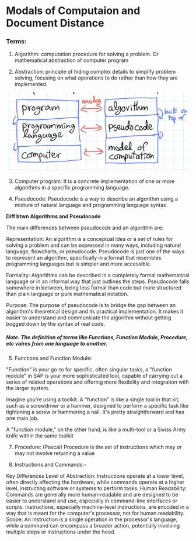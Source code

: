 # Modals of Computaion and Document Distance

### Terms: 
1. Algorithm: computation procedure for solving a problem.
Or mathematical abstraction of computer program 

2. Abstraction: principle of hiding complex details to simplify problem solving, 
focusing on what operations to do rather than how they are implemented.

![Models of computation](<Screenshot 2024-03-25 at 3.00.47 AM.png>)

3. Computer program: It is a concrete implementation of one or more algorithms in a                 specific programming language.

4. Pseudocode: Pseudocode is a way to describe an algorithm using a mixture of natural language and programming language syntax.

**Diff btwn Algorithms and Pseudocode**
<p>The main differences between pseudocode and an algorithm are:</p>

<p>Representation: An algorithm is a conceptual idea or a set of rules for solving a problem and can be expressed in many ways, including natural language, flowcharts, or pseudocode. Pseudocode is just one of the ways to represent an algorithm, specifically in a format that resembles programming languages but is simpler and more accessible.</p>
<p>Formality: Algorithms can be described in a completely formal mathematical language or in an informal way that just outlines the steps. Pseudocode falls somewhere in between, being less formal than code but more structured than plain language or pure mathematical notation.</p>
<p>Purpose: The purpose of pseudocode is to bridge the gap between an algorithm's theoretical design and its practical implementation. It makes it easier to understand and communicate the algorithm without getting bogged down by the syntax of real code.</p>

##### Note: The definition of terms like Functions, Function Module, Procedure, etc vaires from one language to another.
5. Functions and Function Module:
<p>"Function" is your go-to for specific, often singular tasks, a "function module" in SAP is your more sophisticated tool, capable of carrying out a series of related operations and offering more flexibility and integration with the larger system.</p>
<p>
Imagine you're using a toolkit. A "function" is like a single tool in that kit, such as a screwdriver or a hammer, designed to perform a specific task like tightening a screw or hammering a nail. It's pretty straightforward and has one main job.

A "function module," on the other hand, is like a multi-tool or a Swiss Army knife within the same toolkit</p>

7. Procedure: (Pascal) Procedure is the set of instructions which may or may not involve returning a value

8. Instructions and Commands:-
<p>Key Differences
Level of Abstraction: Instructions operate at a lower level, often directly affecting the hardware, while commands operate at a higher level, instructing software or systems to perform tasks.
Human Readability: Commands are generally more human-readable and are designed to be easier to understand and use, especially in command-line interfaces or scripts. Instructions, especially machine-level instructions, are encoded in a way that is meant for the computer's processor, not for human readability.
Scope: An instruction is a single operation in the processor's language, while a command can encompass a broader action, potentially involving multiple steps or instructions under the hood.</p>

